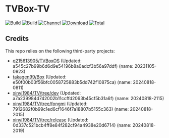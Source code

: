 # TVBox-TV

![Build](https://shields.io/github/actions/workflow/status/xinyi1984/TVBox-TV/TV.yml?branch=master&logo=github&label=Build)
![Build](https://shields.io/github/actions/workflow/status/xinyi1984/TVBox-TV/TVBox.yml?branch=master&logo=github&label=Build)
[![Channel](https://img.shields.io/badge/Follow-Telegram-blue.svg?logo=telegram)](https://t.me/klbot)
[![Download](https://img.shields.io/github/v/release/xinyi1984/TVBox-TV?color=orange&logoColor=orange&label=Download&logo=DocuSign)](https://github.com/xinyi1984/TVBox-TV/releases/latest) 
[![Total](https://shields.io/github/downloads/xinyi1984/TVBox-TV/total?logo=Bookmeter&label=Counts&logoColor=yellow&color=yellow)](https://github.com/xinyi1984/TVBox-TV/releases)

## Credits
This repo relies on the following third-party projects:
- [q215613905/TVBoxOS](https://github.com/q215613905/TVBoxOS) (Updated: a545c27b99b6d6d9e54196b8a0adcf3b56a97ddf) (name: 20231105-0923)
- [takagen99/Box](https://github.com/takagen99/Box) (Updated: e50f00b03f56bfc0058725883b5dd742f10875ca) (name: 20240818-0811)
- [xinyi1984/TV/tree/dev](https://github.com/xinyi1984/TV/tree/dev) (Updated: a7a239984d742002b11ccffd2063b45cf5b31a6f) (name: 20240818-2115)
- [xinyi1984/TV/tree/fongmi](https://github.com/xinyi1984/TV/tree/fongmi) (Updated: 7912682f0b99c1ed6cf1646f7a18807b5155c363) (name: 20240818-2015)
- [xinyi1984/TV/tree/release](https://github.com/xinyi1984/TV/tree/release) (Updated: 0d337c521bcb4ff8e84f282cf94a4938e20d6714) (name: 20240818-2019)
